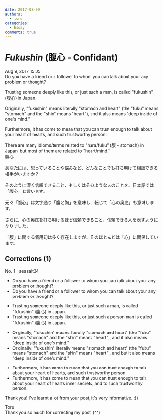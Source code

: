 ```yaml
---
date: 2017-08-09
authors:
  - toru
categories:
  - Essay
comments: true
---
```


# <strong><em>Fukushin</strong></em> (腹心 - Confidant)
<div class="date">Aug 9, 2017 15:05</div>
<div id="post"><div id="body_show_ori">
Do you have a friend or a follower to whom you can talk about your any problem or thought?<br/><br/>Trusting someone deeply like this, or just such a man, is called "fukushin" (腹心) in Japan.<br/> <br/>Originally, "fukushin" means literally "stomach and heart" (the "fuku" means "stomach" and the "shin" means "heart"), and it also means "deep inside of one's mind."<br/><br/>Furthermore, it has come to mean that you can trust enough to talk about your heart of hearts, and such trustworthy person.<br/><br/>There are many idioms/terms related to "hara/fuku" (腹 - stomach) in Japan, but most of them are related to "heart/mind."
</div></div>

<!-- more -->

<div id="post_ja"><div id="body_show_mo">
腹心<br/><br/>あなたには、思っていることや悩みなど、どんなことでも打ち明けて相談できる相手がいますか？<br/><br/>そのように深く信頼できること、もしくはそのような人のことを、日本語では「腹心」と言います。<br/><br/>元々「腹心」は文字通り「腹と胸」を意味し、転じて「心の奥底」も意味します。<br/><br/>さらに、心の奥底を打ち明けるほど信頼できること、信頼できる人を表すようになりました。<br/><br/>「腹」に関する慣用句は多く存在しますが、そのほとんどは「心」に関係しています。
</div></div>

## Corrections (1)
<div id="block"><div class="first_name"> No. 1　<span class="just_name">seasalt34</span></div><div id="block2">
<ul class="correction_field">
<li class="incorrect">Do you have a friend or a follower to whom you can talk about your any problem or thought?</li>
<li class="corrected correct">
Do you have a friend <span class="sline"><span class="f_red">or a follower</span></span> to whom you can talk about <span class="sline"><span class="f_red">your</span></span><span class="f_red"> </span>any problem or thought?
</li>
</ul>
<ul class="correction_field">
<li class="incorrect">Trusting someone deeply like this, or just such a man, is called "fukushin" (腹心) in Japan.</li>
<li class="corrected correct">
Trusting someone deeply like this, or <span class="sline"><span class="f_red">just</span></span> such a <span class="f_red">person<span class="sline"> man</span></span> is called "fukushin" (腹心) in Japan.
</li>
</ul>
<ul class="correction_field">
<li class="incorrect">Originally, "fukushin" means literally "stomach and heart" (the "fuku" means "stomach" and the "shin" means "heart"), and it also means "deep inside of one's mind."</li>
<li class="corrected correct">
Originally, "fukushin"<span class="f_blue"> literally means </span>"stomach and heart" (the "fuku" means "stomach" and the "shin" means "heart"), <span class="f_red"><span class="sline">and</span></span> <span class="f_blue">but</span> it also means "deep inside of one's mind."
</li>
</ul>
<ul class="correction_field">
<li class="incorrect">Furthermore, it has come to mean that you can trust enough to talk about your heart of hearts, and such trustworthy person.</li>
<li class="corrected correct">
Furthermore, it has come to mean that you can trust enough to talk about your<span class="sline"> heart of hearts</span> <span class="f_blue">inner secrets</span><span class="sline"><span class="f_red">, and </span></span>to such trustworthy person.
</li>
</ul>
<p class="comment_small">
 Thank you! I've learnt a lot from your post, it's very informative. :))
</p>

</div><div class="name"><span class="just_name">Toru</span><br>
Thank you so much for correcting my post! (^^)
</div>
</div>
